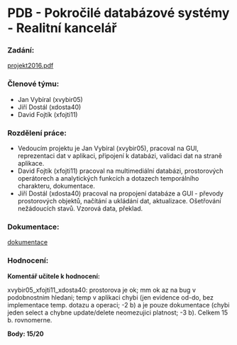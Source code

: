 # PDB - Pokročilé databázové systémy - Realitní kancelář

### Zadání:

[projekt2016.pdf](projekt2016.pdf)

### Členové týmu:
- Jan Vybíral (xvybir05)
- Jiří Dostál (xdosta40)
- David Fojtík (xfojti11)

### Rozdělení práce:
- Vedoucím projektu je Jan Vybíral (xvybir05), pracoval na GUI, reprezentaci dat v aplikaci, připojení k databázi, validaci dat na straně aplikace.
- David Fojtík (xfojti11) pracoval na multimediální databázi, prostorových operátorech a analytických funkcích a dotazech temporálního charakteru, dokumentace.
- Jiří Dostál (xdosta40) pracoval na propojení databáze a GUI - převody prostorových objektů, načítání a ukládání dat, aktualizace. Ošetřování nežádoucích stavů. Vzorová data, překlad. 

### Dokumentace:

[dokumentace](dokumentace)

### Hodnocení: 

**Komentář učitele k hodnocení:**

xvybir05_xfojti11_xdosta40: prostorova je ok; mm ok az na bug v podobnostnim hledani; temp v aplikaci chybi (jen evidence od-do, bez implementace temp. dotazu a operaci; -2 b) a je pouze dokumentace (chybi jeden select a chybne update/delete neomezujici platnost; -3 b). 
Celkem 15 b. rovnomerne.

**Body: 15/20**
